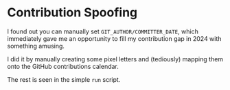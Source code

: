 # Contribution Spoofing

I found out you can manually set `GIT_AUTHOR/COMMITTER_DATE`,
which immediately gave me an opportunity to fill my contribution gap in 2024 with something amusing.

I did it by manually creating some pixel letters and
(tediously) mapping them onto the GitHub contributions calendar.

The rest is seen in the simple `run` script.
